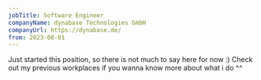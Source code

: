 ```yaml
---
jobTitle: Software Engineer
companyName: dynabase Technologies GmbH
companyUrl: https://dynabase.de/
from: 2023-08-01
---
```


Just started this position, so there is not much to say here for now :)
Check out my previous workplaces if you wanna know more about what i do ^^
